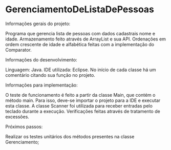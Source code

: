 # GerenciamentoDeListaDePessoas


Informações gerais do projeto:

Programa que gerencia lista de pessoas com dados cadastrais nome e idade. Armazenamento feito através de ArrayList e sua API. 
Ordenações em ordem crescente de idade e alfabética feitas com a implementação do Comparator. 


Informações do desenvolvimento:

Linguagem: Java.
IDE utilizada: Eclipse.
No início de cada classe há um comentário citando sua função no projeto.


Informações para implementação:

O teste de funcionamento é feito a partir da classe Main, que contém o método main. Para isso, deve-se importar o projeto para a IDE e executar esta classe.
A classe Scanner foi utilizada para receber entradas pelo teclado durante a execução. 
Verificações feitas através de tratamento de excessões. 


Próximos passos:

Realizar os testes unitários dos métodos presentes na classe Gerenciamento;
